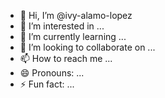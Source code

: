 - 👋 Hi, I’m @ivy-alamo-lopez
- 👀 I’m interested in ...
- 🌱 I’m currently learning ...
- 💞️ I’m looking to collaborate on ...
- 📫 How to reach me ...
- 😄 Pronouns: ...
- ⚡ Fun fact: ...

<!---
ivy-alamo-lopez/ivy-alamo-lopez is a ✨ special ✨ repository because its `README.md` (this file) appears on your GitHub profile.
You can click the Preview link to take a look at your changes.
--->
